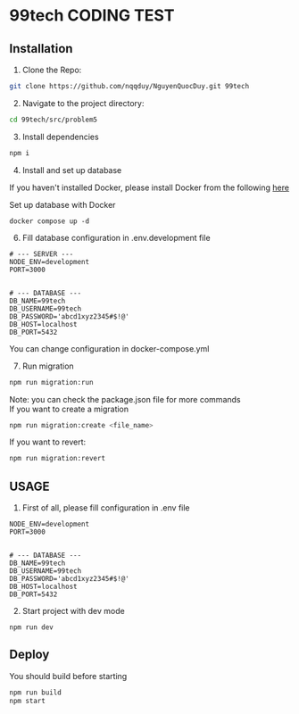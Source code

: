 # 99tech CODING TEST

## Installation

1. Clone the Repo:

```sh
git clone https://github.com/nqqduy/NguyenQuocDuy.git 99tech
```

2. Navigate to the project directory:

```sh
cd 99tech/src/problem5
```

3. Install dependencies

```sh
npm i
```

4. Install and set up database

If you haven't installed Docker, please install Docker from the following [here](https://docs.docker.com/engine/install/)

Set up database with Docker

```
docker compose up -d
```

6. Fill database configuration in .env.development file

```
# --- SERVER ---
NODE_ENV=development
PORT=3000


# --- DATABASE ---
DB_NAME=99tech
DB_USERNAME=99tech
DB_PASSWORD='abcd1xyz2345#$!@'
DB_HOST=localhost
DB_PORT=5432
```

You can change configuration in docker-compose.yml

7. Run migration

```sh
npm run migration:run
```

Note: you can check the package.json file for more commands \
If you want to create a migration

```sh
npm run migration:create <file_name>
```

If you want to revert:

```sh
npm run migration:revert
```

## USAGE

1. First of all, please fill configuration in .env file

```
NODE_ENV=development
PORT=3000


# --- DATABASE ---
DB_NAME=99tech
DB_USERNAME=99tech
DB_PASSWORD='abcd1xyz2345#$!@'
DB_HOST=localhost
DB_PORT=5432
```

2. Start project with dev mode

```
npm run dev
```

## Deploy

You should build before starting

```sh
npm run build
npm start
```
